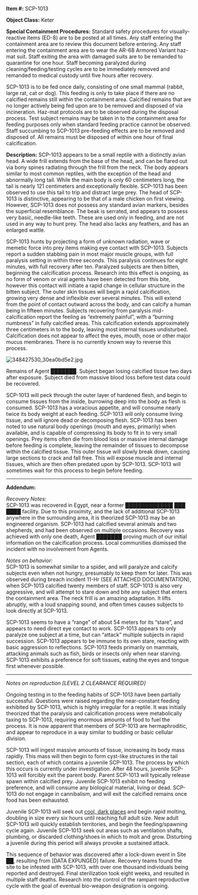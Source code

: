 **Item #:** SCP-1013

**Object Class:** Keter

**Special Containment Procedures:** Standard safety procedures for visually-reactive items (ED-8) are to be posted at all times. Any staff entering the containment area are to review this document before entering. Any staff entering the containment area are to wear the AR-68 Armored Variant haz-mat suit. Staff exiting the area with damaged suits are to be remanded to quarantine for one hour. Staff becoming paralyzed during cleaning/feeding/testing cycles are to be immediately removed and remanded to medical custody until five hours after recovery.

SCP-1013 is to be fed once daily, consisting of one small mammal (rabbit, large rat, cat or dog). This feeding is only to take place if there are no calcified remains still within the containment area. Calcified remains that are no longer actively being fed upon are to be removed and disposed of via incineration. Haz-mat protocols are to be observed during the disposal process. Test subject remains may be taken in to the containment area for feeding purposes only when standard feeding practice cannot be observed. Staff succumbing to SCP-1013 pre-feeding effects are to be removed and disposed of. All remains must be disposed of within one hour of final calcification.

**Description:** SCP-1013 appears to be a small reptile with a distinctly avian head. A wide frill extends from the base of the head, and can be flared out via bony spines radiating through the frill from the neck. The body appears similar to most common reptiles, with the exception of the head and abnormally long tail. While the main body is only 60 centimeters long, the tail is nearly 121 centimeters and exceptionally flexible. SCP-1013 has been observed to use this tail to trip and distract large prey. The head of SCP-1013 is distinctive, appearing to be that of a male chicken on first viewing. However, SCP-1013 does not possess any standard avian markers, besides the superficial resemblance. The beak is serrated, and appears to possess very basic, needle-like teeth. These are used only in feeding, and are not used in any way to hunt prey. The head also lacks any feathers, and has an enlarged wattle.

SCP-1013 hunts by projecting a form of unknown radiation, wave or memetic force into prey items making eye contact with SCP-1013. Subjects report a sudden stabbing pain in most major muscle groups, with full paralysis setting in within three seconds. This paralysis continues for eight minutes, with full recovery after ten. Paralyzed subjects are then bitten, beginning the calcification process. Research into this effect is ongoing, as no form of venom or viral agents have been detected from this bite, however this contact will initiate a rapid change in cellular structure in the bitten subject. The outer skin tissues will begin a rapid calcification, growing very dense and inflexible over several minutes. This will extend from the point of contact outward across the body, and can calcify a human being in fifteen minutes. Subjects recovering from paralysis mid-calcification report the feeling as “extremely painful”, with a “burning numbness” in fully calcified areas. This calcification extends approximately three centimeters in to the body, leaving most internal tissues undisturbed. Calcification does not appear to affect the eyes, mouth, nose or other major mucus membranes. There is no currently known way to reverse this process.

![348427530_30ea0bd5e2.jpg](http://scp-wiki.wdfiles.com/local--files/scp-1013/348427530_30ea0bd5e2.jpg)

Remains of Agent ███████. Subject began losing calcified tissue two days after exposure. Subject died from massive blood loss before test data could be recovered.

SCP-1013 will peck through the outer layer of hardened flesh, and begin to consume tissues from the inside, burrowing deep into the body as flesh is consumed. SCP-1013 has a voracious appetite, and will consume nearly twice its body weight at each feeding. SCP-1013 will only consume living tissue, and will ignore dead or decomposing flesh. SCP-1013 has been noted to use natural body openings (mouth and eyes, primarily) when available, and is capable of compressing its body to fit in to very small openings. Prey items often die from blood loss or massive internal damage before feeding is complete, leaving the remainder of tissues to decompose within the calcified tissue. This outer tissue will slowly break down, causing large sections to crack and fall free. This will expose muscle and internal tissues, which are then often predated upon by SCP-1013. SCP-1013 will sometimes wait for this process to begin before feeding.

* * *

**Addendum:**

_Recovery Notes:_  
SCP-1013 was recovered in Egypt, near a former █████████████ ███ ████ facility. Due to this proximity, and the lack of additional SCP-1013 anywhere in the surrounding area, it is theorized SCP-1013 may be an engineered organism. SCP-1013 had calcified several animals and two shepherds, and had been observed on multiple occasions. Recovery was achieved with only one death, Agent ███████ proving much of our initial information on the calcification process. Local communities dismissed the incident with no involvement from Agents.

_Notes on behavior:_  
SCP-1013 is somewhat similar to a spider, and will paralyze and calcify subjects even when not hungry, presumably to keep them for later. This was observed during breach incident 11-Hr (SEE ATTACHED DOCUMENTATION), when SCP-1013 calcified twenty members of staff. SCP-1013 is also very aggressive, and will attempt to stare down and bite any subject that enters the containment area. The neck frill is an amazing adaptation. It lifts abruptly, with a loud snapping sound, and often times causes subjects to look directly at SCP-1013.

SCP-1013 seems to have a “range” of about 54 meters for its “stare”, and appears to need direct eye contact to work. SCP-1013 appears to only paralyze one subject at a time, but can “attack” multiple subjects in rapid succession. SCP-1013 appears to be immune to its own stare, reacting with basic aggression to reflections. SCP-1013 feeds primarily on mammals, attacking animals such as fish, birds or insects only when near starving. SCP-1013 exhibits a preference for soft tissues, eating the eyes and tongue first whenever possible.

* * *

_Notes on reproduction \[LEVEL 2 CLEARANCE REQUIRED\]_

Ongoing testing in to the feeding habits of SCP-1013 have been partially successful. Questions were raised regarding the near-constant feeding exhibited by SCP-1013, which is highly irregular for a reptile. It was initially theorized that the paralysis and calcification process were metabolically taxing to SCP-1013, requiring enormous amounts of food to fuel the process. It is now apparent that members of SCP-1013 are hermaphroditic, and appear to reproduce in a way similar to budding or basic cellular division.

SCP-1013 will ingest massive amounts of tissue, increasing its body mass rapidly. This mass will then begin to form cyst-like structures in the tail section, each of which contains a juvenile SCP-1013. The process by which this occurs is currently under investigation. After 48 hours, juvenile SCP-1013 will forcibly exit the parent body. Parent SCP-1013 will typically release spawn within calcified prey. Juvenile SCP-1013 exhibit no feeding preference, and will consume any biological material, living or dead. SCP-1013 do not engage in cannibalism, and will exit the calcified remains once food has been exhausted.

Juvenile SCP-1013 will seek out [cool, dark places](/scp-238) and begin rapid molting, doubling in size every six hours until reaching full adult size. New adult SCP-1013 will quickly establish territories, and begin the feeding/spawning cycle again. Juvenile SCP-1013 seek out areas such as ventilation shafts, plumbing, or discarded clothing/shoes in which to molt and grow. Disturbing a juvenile during this period will always provoke a sustained attack.

This sequence of behavior was discovered after a lock-down event in Site ██, resulting from \[DATA EXPUNGED\] failure. Recovery teams found the site to be infested with SCP-1013, with over one thousand individuals being reported and destroyed. Final sterilization took eight weeks, and resulted in multiple staff deaths. Research into the control of the rampant reproductive cycle with the goal of eventual bio-weapon designation is ongoing.